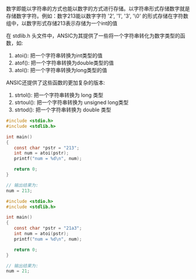 
数字即能以字符串的方式也能以数字的方式进行存储。以字符串形式存储数字就是存储数字字符。例如：数字213能以数字字符 '2', '1', '3', '\0' 的形式存储在字符数组中，以数字形式存储213表示存储为一个int的值

在 stdlib.h 头文件中，ANSIC为其提供了一些将一个字符串转化为数字类型的函数，如:
1) atoi(): 把一个字符串转换为int类型的值
2) atof(): 把一个字符串转换为double类型的值
3) atol(): 把一个字符串转换为long类型的值

ANSIC还提供了这些函数的更加复杂的版本:
1) strtol(): 把一个字符串转换为 long 类型
2) strtoul(): 把一个字符串转换为 unsigned long类型
3) strtod(): 把一个字符串转换为 double 类型

```c
#include <stdio.h>
#include <stdlib.h>

int main()
{
   const char *pstr = "213";
   int num = atoi(pstr);
   printf("num = %d\n", num);

   return 0;
}

// 输出结果为:
num = 213;
```

```c
#include <stdio.h>
#include <stdlib.h>

int main()
{
   const char *pstr = "21a3";
   int num = atoi(pstr);
   printf("num = %d\n", num);

   return 0;
}

// 输出结果为:
num = 21;
```

